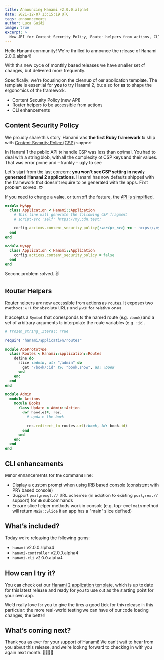 ```yaml
---
title: Announcing Hanami v2.0.0.alpha4
date: 2021-12-07 13:15:19 UTC
tags: announcements
author: Luca Guidi
image: true
excerpt: >
  New API for Content Security Policy, Router helpers from actions, CLI enhancements.
---
```


Hello Hanami community! We're thrilled to announce the release of Hanami 2.0.0.alpha4!

With this new cycle of monthly based releases we have smaller set of changes, but delivered more frequently.

Specifically, we're focusing on the cleanup of our application template.
The template is essential for **you** to try Hanami 2, but also for **us** to shape the ergonomics of the framework.

  * Content Security Policy (new API)
  * Router helpers to be accessible from actions
  * CLI enhancements

## Content Security Policy

We proudly share this story: Hanami was **the first Ruby framework** to ship with [Content Security Policy (CSP)](https://en.wikipedia.org/wiki/Content_Security_Policy) support.

In Hanami 1 the public API to handle CSP was less than optimal.
You had to deal with a string blob, with all the complexity of CSP keys and their values.
That was error prone and – frankly – ugly to see.

Let's start from the last concern: **you won't see CSP setting in newly generated Hanami 2 applications**.
Hanami has now defaults shipped with the framework that doesn't require to be generated with the apps.
First problem solved. 😎

If you need to change a value, or turn off the feature, the [API is simplified](https://github.com/hanami/controller/pull/353).

```ruby
module MyApp
  class Application < Hanami::Application
    # This line will generate the following CSP fragment
    # script-src 'self' https://my.cdn.test;

    config.actions.content_security_policy[:script_src] += " https://my.cdn.test"
  end
end
```

```ruby
module MyApp
  class Application < Hanami::Application
    config.actions.content_security_policy = false
  end
end
```

Second problem solved. ✌️

## Router Helpers

Router helpers are now accessible from actions as `routes`.
It exposes two methods: `url` for absolute URLs and `path` for relative ones.

It accepts a `Symbol` that corresponds to the named route (e.g. `:book`) and a set of arbitrary arguments to interpolate the route variables (e.g. `:id`).

```ruby
# frozen_string_literal: true

require "hanami/application/routes"

module AppPrototype
  class Routes < Hanami::Application::Routes
    define do
      slice :admin, at: "/admin" do
        get "/book/:id" to: "book.show", as: :book
      end
    end
  end
end
```

```ruby
module Admin
  module Actions
    module Books
      class Update < Admin::Action
        def handle(*, res)
          # update the book

          res.redirect_to routes.url(:book, id: book.id)
        end
      end
    end
  end
end
```

## CLI enhancements

Minor enhancements for the command line:

  * Display a custom prompt when using IRB based console (consistent with PRY based console)
  * Support `postgresql://` URL schemes (in addition to existing `postgres://` support) for `db` subcommands
  * Ensure slice helper methods work in console (e.g. top-level `main` method will return `Main::Slice` if an app has a "main" slice defined)

## What’s included?

Today we’re releasing the following gems:

- `hanami` v2.0.0.alpha4
- `hanami-controller` v2.0.0.alpha4
- `hanami-cli` v2.0.0.alpha4

## How can I try it?

You can check out our [Hanami 2 application template](https://github.com/hanami/hanami-2-application-template), which is up to date for this latest release and ready for you to use out as the starting point for your own app.

We’d really love for you to give the tires a good kick for this release in this particular: the more real-world testing we can have of our code loading changes, the better!

## What’s coming next?

Thank you as ever for your support of Hanami! We can’t wait to hear from you about this release, and we’re looking forward to checking in with you again next month. 🙇🏻‍♂️🌸

